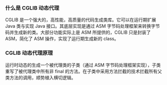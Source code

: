 ### 什么是 CGLIB 动态代理
CGLIB 是一个强大的，高性能，高质量的代码生成类库。它可以在运行期扩展 Java 类与实现 Java 接口。其底层实现是通过 ASM 字节码处理框架来转换字节码并生成新的类。大部分功能实际上是 ASM 所提供的，CGLIB 只是封装了 ASM，简化了 ASM 操作，实现了运行期生成新的 class。

### CGLIB 动态代理原理
运行时动态的生成一个被代理类的子类（通过 ASM 字节码处理框架实现），子类重写了被代理类中所有非 final 的方法。在子类中采用方法拦截的技术拦截所有父类方法的调用，顺势植入横切逻辑。
